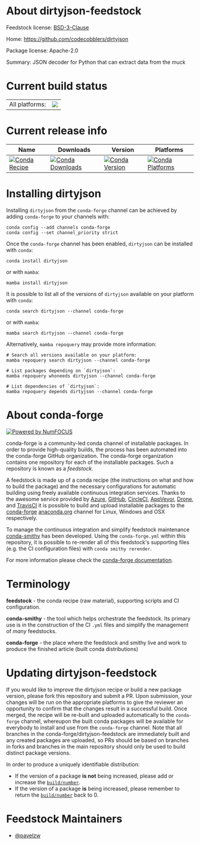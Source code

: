 About dirtyjson-feedstock
=========================

Feedstock license: [BSD-3-Clause](https://github.com/conda-forge/dirtyjson-feedstock/blob/main/LICENSE.txt)

Home: https://github.com/codecobblers/dirtyjson

Package license: Apache-2.0

Summary: JSON decoder for Python that can extract data from the muck

Current build status
====================


<table><tr><td>All platforms:</td>
    <td>
      <a href="https://dev.azure.com/conda-forge/feedstock-builds/_build/latest?definitionId=21398&branchName=main">
        <img src="https://dev.azure.com/conda-forge/feedstock-builds/_apis/build/status/dirtyjson-feedstock?branchName=main">
      </a>
    </td>
  </tr>
</table>

Current release info
====================

| Name | Downloads | Version | Platforms |
| --- | --- | --- | --- |
| [![Conda Recipe](https://img.shields.io/badge/recipe-dirtyjson-green.svg)](https://anaconda.org/conda-forge/dirtyjson) | [![Conda Downloads](https://img.shields.io/conda/dn/conda-forge/dirtyjson.svg)](https://anaconda.org/conda-forge/dirtyjson) | [![Conda Version](https://img.shields.io/conda/vn/conda-forge/dirtyjson.svg)](https://anaconda.org/conda-forge/dirtyjson) | [![Conda Platforms](https://img.shields.io/conda/pn/conda-forge/dirtyjson.svg)](https://anaconda.org/conda-forge/dirtyjson) |

Installing dirtyjson
====================

Installing `dirtyjson` from the `conda-forge` channel can be achieved by adding `conda-forge` to your channels with:

```
conda config --add channels conda-forge
conda config --set channel_priority strict
```

Once the `conda-forge` channel has been enabled, `dirtyjson` can be installed with `conda`:

```
conda install dirtyjson
```

or with `mamba`:

```
mamba install dirtyjson
```

It is possible to list all of the versions of `dirtyjson` available on your platform with `conda`:

```
conda search dirtyjson --channel conda-forge
```

or with `mamba`:

```
mamba search dirtyjson --channel conda-forge
```

Alternatively, `mamba repoquery` may provide more information:

```
# Search all versions available on your platform:
mamba repoquery search dirtyjson --channel conda-forge

# List packages depending on `dirtyjson`:
mamba repoquery whoneeds dirtyjson --channel conda-forge

# List dependencies of `dirtyjson`:
mamba repoquery depends dirtyjson --channel conda-forge
```


About conda-forge
=================

[![Powered by
NumFOCUS](https://img.shields.io/badge/powered%20by-NumFOCUS-orange.svg?style=flat&colorA=E1523D&colorB=007D8A)](https://numfocus.org)

conda-forge is a community-led conda channel of installable packages.
In order to provide high-quality builds, the process has been automated into the
conda-forge GitHub organization. The conda-forge organization contains one repository
for each of the installable packages. Such a repository is known as a *feedstock*.

A feedstock is made up of a conda recipe (the instructions on what and how to build
the package) and the necessary configurations for automatic building using freely
available continuous integration services. Thanks to the awesome service provided by
[Azure](https://azure.microsoft.com/en-us/services/devops/), [GitHub](https://github.com/),
[CircleCI](https://circleci.com/), [AppVeyor](https://www.appveyor.com/),
[Drone](https://cloud.drone.io/welcome), and [TravisCI](https://travis-ci.com/)
it is possible to build and upload installable packages to the
[conda-forge](https://anaconda.org/conda-forge) [anaconda.org](https://anaconda.org/)
channel for Linux, Windows and OSX respectively.

To manage the continuous integration and simplify feedstock maintenance
[conda-smithy](https://github.com/conda-forge/conda-smithy) has been developed.
Using the ``conda-forge.yml`` within this repository, it is possible to re-render all of
this feedstock's supporting files (e.g. the CI configuration files) with ``conda smithy rerender``.

For more information please check the [conda-forge documentation](https://conda-forge.org/docs/).

Terminology
===========

**feedstock** - the conda recipe (raw material), supporting scripts and CI configuration.

**conda-smithy** - the tool which helps orchestrate the feedstock.
                   Its primary use is in the construction of the CI ``.yml`` files
                   and simplify the management of *many* feedstocks.

**conda-forge** - the place where the feedstock and smithy live and work to
                  produce the finished article (built conda distributions)


Updating dirtyjson-feedstock
============================

If you would like to improve the dirtyjson recipe or build a new
package version, please fork this repository and submit a PR. Upon submission,
your changes will be run on the appropriate platforms to give the reviewer an
opportunity to confirm that the changes result in a successful build. Once
merged, the recipe will be re-built and uploaded automatically to the
`conda-forge` channel, whereupon the built conda packages will be available for
everybody to install and use from the `conda-forge` channel.
Note that all branches in the conda-forge/dirtyjson-feedstock are
immediately built and any created packages are uploaded, so PRs should be based
on branches in forks and branches in the main repository should only be used to
build distinct package versions.

In order to produce a uniquely identifiable distribution:
 * If the version of a package **is not** being increased, please add or increase
   the [``build/number``](https://docs.conda.io/projects/conda-build/en/latest/resources/define-metadata.html#build-number-and-string).
 * If the version of a package **is** being increased, please remember to return
   the [``build/number``](https://docs.conda.io/projects/conda-build/en/latest/resources/define-metadata.html#build-number-and-string)
   back to 0.

Feedstock Maintainers
=====================

* [@pavelzw](https://github.com/pavelzw/)

